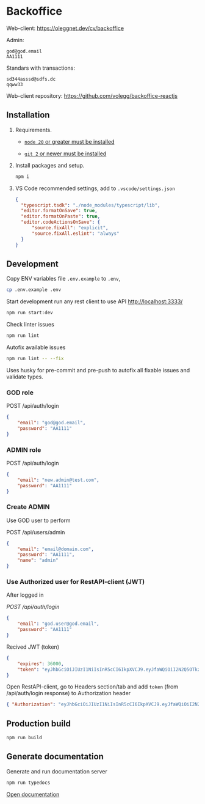 # Backoffice

Web-client: https://oleggnet.dev/cv/backoffice

Admin:
```
god@god.email
AA1111
```

Standars with transactions:
```
sd344asssd@sdfs.dc
qqww33
```

Web-client repository: https://github.com/volegg/backoffice-reactjs


## Installation

1. Requirements.

    * [`node 20` or greater must be installed](https://nodejs.org/en/download)

    * [`git 2` or newer must be installed](https://git-scm.com/downloads)

1. Install packages and setup.

    ```sh
    npm i
    ```

1. VS Code recommended settings, add to `.vscode/settings.json`

    ```json
    {
      "typescript.tsdk": "./node_modules/typescript/lib",
      "editor.formatOnSave": true,
      "editor.formatOnPaste": true,
      "editor.codeActionsOnSave": {
          "source.fixAll": "explicit",
          "source.fixAll.eslint": "always"
      }
    }
    ```

## Development

Copy ENV variables file `.env.example` to `.env`, 

```sh
cp .env.example .env
```

Start development run any rest client to use API <http://localhost:3333/>

```sh
npm run start:dev
```

Check linter issues

```sh
npm run lint
```

Autofix available issues

```sh
npm run lint -- --fix
```

Uses husky for pre-commit and pre-push to autofix all fixable issues and validate types.

### GOD role

POST /api/auth/login

```json
{
    "email": "god@god.email",
    "password": "AA1111"
}
```

### ADMIN role

POST /api/auth/login

```json
{
    "email": "new.admin@test.com",
    "password": "AA1111"
}
```

### Create ADMIN

Use GOD user to perform

POST /api/users/admin

```json
{
    "email": "email@domain.com",
    "password": "AA1111",
    "name": "admin"
}
```

### Use Authorized user for RestAPI-client (JWT)

After logged in

*POST /api/auth/login*

```json
{
    "email": "god.user@god.email",
    "password": "AA1111"
}
```

Recived JWT (token)

```json
{
    "expires": 36000,
    "token": "eyJhbGciOiJIUzI1NiIsInR5cCI6IkpXVCJ9.eyJfaWQiOiI2N2Q5OTkzYWI4MTAyOTZhYjkwMzAyYmQiLCJlbWFpbCI6ImdvZC51c2VyQGdvZC5lbWFpbCIsImlhdCI6MTc0MjMxMzkyNiwiZXhwIjoxNzQyMzQ5OTI2fQ.Khq0u0X289aVsmPOT88kYdW7GfxAeNrrhEs2r3rdqBs"
}
```

Open RestAPI-client, go to Headers section/tab and add `token` (from /api/auth/login response) to Authorization header

```json
{ "Authorization": "eyJhbGciOiJIUzI1NiIsInR5cCI6IkpXVCJ9.eyJfaWQiOiI2N2Q5OTkzYWI4MTAyOTZhYjkwMzAyYmQiLCJlbWFpbCI6ImdvZC51c2VyQGdvZC5lbWFpbCIsImlhdCI6MTc0MjMxMzkyNiwiZXhwIjoxNzQyMzQ5OTI2fQ.Khq0u0X289aVsmPOT88kYdW7GfxAeNrrhEs2r3rdqBs" }
```

## Production build

```sh
npm run build
```

## Generate documentation

Generate and run documentation server

```sh
npm run typedocs
```

[Open documentation](http://127.0.0.1:8080/index.html)
